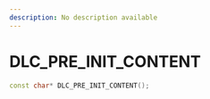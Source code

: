 ```yaml
---
description: No description available 
---
```


# DLC_PRE_INIT_CONTENT

```cpp
const char* DLC_PRE_INIT_CONTENT();
```